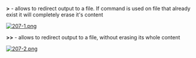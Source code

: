 


  
**>** - allows to redirect output to a file. If command is used on file that already exist it will completely erase it's content  
  
[![207-1.png](207-1.png)](image.png)  
  
**>>** - allows to redirect output to a file, without erasing its whole content  
  
[![207-2.png](207-2.png)](image)